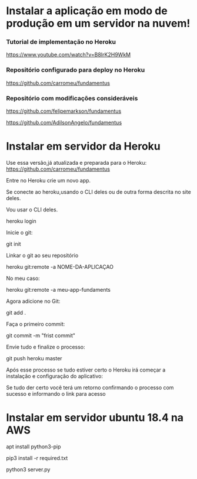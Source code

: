# Instalar a aplicação em modo de produção em um servidor na nuvem!

### Tutorial de implementação no Heroku
https://www.youtube.com/watch?v=B8IrK2H9WkM

### Repositório configurado para deploy no Heroku
https://github.com/carromeu/fundamentus

### Repositório com modificações consideráveis 
https://github.com/felipemarkson/fundamentus

https://github.com/AdilsonAngelo/fundamentus

# Instalar em servidor da Heroku

Use essa versão,já atualizada e preparada para o Heroku:
https://github.com/carromeu/fundamentus

Entre no Heroku crie um novo app.

Se conecte ao heroku,usando o CLI deles ou de outra forma descrita no site deles.

Vou usar o CLI deles.

heroku login

Inicie o git:

git init

Linkar o git ao seu repositório

heroku git:remote -a NOME-DA-APLICAÇAO

No meu caso:

heroku git:remote -a meu-app-fundaments

Agora adicione no Git:

git add .

Faça o primeiro commit:

git commit -m "frist commit"

Envie tudo e finalize o processo:

git push heroku master

Após esse processo se tudo estiver certo o Heroku irá começar a instalação e configuração do aplicativo:

Se tudo der certo você terá um retorno confirmando o processo com sucesso
e informando o link para acesso








# Instalar em servidor ubuntu 18.4 na AWS

 apt install python3-pip
 
 pip3 install -r required.txt
 
 python3 server.py   

